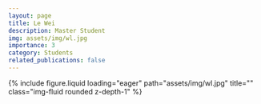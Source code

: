 ```yaml
---
layout: page
title: Le Wei
description: Master Student
img: assets/img/wl.jpg
importance: 3
category: Students
related_publications: false
---
```




<div class="row">
    <div class="col-sm-8 mt-3 mt-md-0">
        <!-- <p>Email: zyc25@m.fudan.edu.cn</p> -->
        <!-- <p>Master Student</p> -->
    </div>
    <div class="col-sm-4 mt-3 mt-md-0">
        {% include figure.liquid loading="eager" path="assets/img/wl.jpg" title="" class="img-fluid rounded z-depth-1" %}
    </div>
</div>

